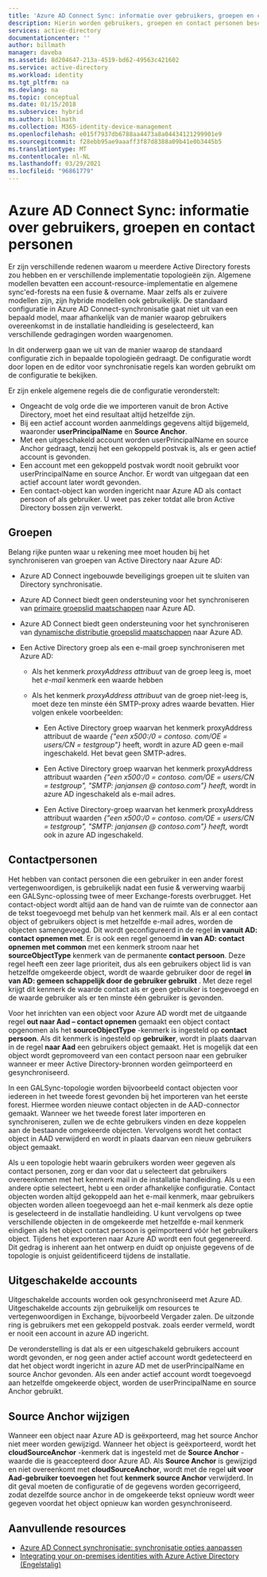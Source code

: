 ```yaml
---
title: 'Azure AD Connect Sync: informatie over gebruikers, groepen en contact personen | Microsoft Docs'
description: Hierin worden gebruikers, groepen en contact personen beschreven in Azure AD Connect synchronisatie.
services: active-directory
documentationcenter: ''
author: billmath
manager: daveba
ms.assetid: 8d204647-213a-4519-bd62-49563c421602
ms.service: active-directory
ms.workload: identity
ms.tgt_pltfrm: na
ms.devlang: na
ms.topic: conceptual
ms.date: 01/15/2018
ms.subservice: hybrid
ms.author: billmath
ms.collection: M365-identity-device-management
ms.openlocfilehash: e015f7937db6788aa4473a8a04434121299901e9
ms.sourcegitcommit: f28ebb95ae9aaaff3f87d8388a09b41e0b3445b5
ms.translationtype: MT
ms.contentlocale: nl-NL
ms.lasthandoff: 03/29/2021
ms.locfileid: "96861779"
---
```

# <a name="azure-ad-connect-sync-understanding-users-groups-and-contacts"></a>Azure AD Connect Sync: informatie over gebruikers, groepen en contact personen
Er zijn verschillende redenen waarom u meerdere Active Directory forests zou hebben en er verschillende implementatie topologieën zijn. Algemene modellen bevatten een account-resource-implementatie en algemene sync'ed-forests na een fusie & overname. Maar zelfs als er zuivere modellen zijn, zijn hybride modellen ook gebruikelijk. De standaard configuratie in Azure AD Connect-synchronisatie gaat niet uit van een bepaald model, maar afhankelijk van de manier waarop gebruikers overeenkomst in de installatie handleiding is geselecteerd, kan verschillende gedragingen worden waargenomen.

In dit onderwerp gaan we uit van de manier waarop de standaard configuratie zich in bepaalde topologieën gedraagt. De configuratie wordt door lopen en de editor voor synchronisatie regels kan worden gebruikt om de configuratie te bekijken.

Er zijn enkele algemene regels die de configuratie veronderstelt:
* Ongeacht de volg orde die we importeren vanuit de bron Active Directory, moet het eind resultaat altijd hetzelfde zijn.
* Bij een actief account worden aanmeldings gegevens altijd bijgemeld, waaronder **userPrincipalName** en **Source Anchor**.
* Met een uitgeschakeld account worden userPrincipalName en source Anchor gedraagt, tenzij het een gekoppeld postvak is, als er geen actief account is gevonden.
* Een account met een gekoppeld postvak wordt nooit gebruikt voor userPrincipalName en source Anchor. Er wordt van uitgegaan dat een actief account later wordt gevonden.
* Een contact-object kan worden ingericht naar Azure AD als contact persoon of als gebruiker. U weet pas zeker totdat alle bron Active Directory bossen zijn verwerkt.

## <a name="groups"></a>Groepen
Belang rijke punten waar u rekening mee moet houden bij het synchroniseren van groepen van Active Directory naar Azure AD:

* Azure AD Connect ingebouwde beveiligings groepen uit te sluiten van Directory synchronisatie.

* Azure AD Connect biedt geen ondersteuning voor het synchroniseren van [primaire groepslid maatschappen](/previous-versions/windows/it-pro/windows-server-2008-R2-and-2008/cc771489(v=ws.11)) naar Azure AD.

* Azure AD Connect biedt geen ondersteuning voor het synchroniseren van [dynamische distributie groepslid maatschappen](/Exchange/recipients/dynamic-distribution-groups/dynamic-distribution-groups) naar Azure AD.

* Een Active Directory groep als een e-mail groep synchroniseren met Azure AD:

    * Als het kenmerk *proxyAddress attribuut* van de groep leeg is, moet het *e-mail* kenmerk een waarde hebben

    * Als het kenmerk *proxyAddress attribuut* van de groep niet-leeg is, moet deze ten minste één SMTP-proxy adres waarde bevatten. Hier volgen enkele voorbeelden:
    
      * Een Active Directory groep waarvan het kenmerk proxyAddress attribuut de waarde *{"een x500:/0 = contoso. com/OE = users/CN = testgroup"}* heeft, wordt in azure AD geen e-mail ingeschakeld. Het bevat geen SMTP-adres.
      
      * Een Active Directory groep waarvan het kenmerk proxyAddress attribuut waarden *{"een x500:/0 = contoso. com/OE = users/CN = testgroup", "SMTP: janjansen \@ contoso.com"} heeft,* wordt in azure AD ingeschakeld als e-mail adres.
      
      * Een Active Directory-groep waarvan het kenmerk proxyAddress attribuut waarden *{"een x500:/0 = contoso. com/OE = users/CN = testgroup", "SMTP: janjansen \@ contoso.com"} heeft,* wordt ook in azure AD ingeschakeld.

## <a name="contacts"></a>Contactpersonen
Het hebben van contact personen die een gebruiker in een ander forest vertegenwoordigen, is gebruikelijk nadat een fusie & verwerving waarbij een GALSync-oplossing twee of meer Exchange-forests overbrugget. Het contact-object wordt altijd aan de hand van de ruimte van de connector aan de tekst toegevoegd met behulp van het kenmerk mail. Als er al een contact object of gebruikers object is met hetzelfde e-mail adres, worden de objecten samengevoegd. Dit wordt geconfigureerd in de regel **in vanuit AD: contact opnemen met**. Er is ook een regel genoemd **in van AD: contact opnemen met common** met een kenmerk stroom naar het **sourceObjectType** kenmerk van de permanente **contact persoon**. Deze regel heeft een zeer lage prioriteit, dus als een gebruikers object lid is van hetzelfde omgekeerde object, wordt de waarde gebruiker door de regel **in van AD: gemeen schappelijk door de gebruiker gebruikt** . Met deze regel krijgt dit kenmerk de waarde contact als er geen gebruiker is toegevoegd en de waarde gebruiker als er ten minste één gebruiker is gevonden.

Voor het inrichten van een object voor Azure AD wordt met de uitgaande regel **out naar Aad – contact opnemen** gemaakt een object contact opgenomen als het **sourceObjectType** -kenmerk is ingesteld op **contact persoon**. Als dit kenmerk is ingesteld op **gebruiker**, wordt in plaats daarvan in de regel **naar Aad** een gebruikers object gemaakt.
Het is mogelijk dat een object wordt gepromoveerd van een contact persoon naar een gebruiker wanneer er meer Active Directory-bronnen worden geïmporteerd en gesynchroniseerd.

In een GALSync-topologie worden bijvoorbeeld contact objecten voor iedereen in het tweede forest gevonden bij het importeren van het eerste forest. Hiermee worden nieuwe contact objecten in de AAD-connector gemaakt. Wanneer we het tweede forest later importeren en synchroniseren, zullen we de echte gebruikers vinden en deze koppelen aan de bestaande omgekeerde objecten. Vervolgens wordt het contact object in AAD verwijderd en wordt in plaats daarvan een nieuw gebruikers object gemaakt.

Als u een topologie hebt waarin gebruikers worden weer gegeven als contact personen, zorg er dan voor dat u selecteert dat gebruikers overeenkomen met het kenmerk mail in de installatie handleiding. Als u een andere optie selecteert, hebt u een order afhankelijke configuratie. Contact objecten worden altijd gekoppeld aan het e-mail kenmerk, maar gebruikers objecten worden alleen toegevoegd aan het e-mail kenmerk als deze optie is geselecteerd in de installatie handleiding. U kunt vervolgens op twee verschillende objecten in de omgekeerde met hetzelfde e-mail kenmerk eindigen als het object contact persoon is geïmporteerd vóór het gebruikers object. Tijdens het exporteren naar Azure AD wordt een fout gegenereerd. Dit gedrag is inherent aan het ontwerp en duidt op onjuiste gegevens of de topologie is onjuist geïdentificeerd tijdens de installatie.

## <a name="disabled-accounts"></a>Uitgeschakelde accounts
Uitgeschakelde accounts worden ook gesynchroniseerd met Azure AD. Uitgeschakelde accounts zijn gebruikelijk om resources te vertegenwoordigen in Exchange, bijvoorbeeld Vergader zalen. De uitzonde ring is gebruikers met een gekoppeld postvak. zoals eerder vermeld, wordt er nooit een account in azure AD ingericht.

De veronderstelling is dat als er een uitgeschakeld gebruikers account wordt gevonden, er nog geen ander actief account wordt gedetecteerd en dat het object wordt ingericht in azure AD met de userPrincipalName en source Anchor gevonden. Als een ander actief account wordt toegevoegd aan hetzelfde omgekeerde object, worden de userPrincipalName en source Anchor gebruikt.

## <a name="changing-sourceanchor"></a>Source Anchor wijzigen
Wanneer een object naar Azure AD is geëxporteerd, mag het source Anchor niet meer worden gewijzigd. Wanneer het object is geëxporteerd, wordt het **cloudSourceAnchor** -kenmerk dat is ingesteld met de **Source Anchor** -waarde die is geaccepteerd door Azure AD. Als **Source Anchor** is gewijzigd en niet overeenkomt met **cloudSourceAnchor**, wordt met de regel **uit voor Aad-gebruiker toevoegen** het fout **kenmerk source Anchor** verwijderd. In dit geval moeten de configuratie of de gegevens worden gecorrigeerd, zodat dezelfde source anchor in de omgekeerde tekst opnieuw wordt weer gegeven voordat het object opnieuw kan worden gesynchroniseerd.

## <a name="additional-resources"></a>Aanvullende resources
* [Azure AD Connect synchronisatie: synchronisatie opties aanpassen](how-to-connect-sync-whatis.md)
* [Integrating your on-premises identities with Azure Active Directory (Engelstalig)](whatis-hybrid-identity.md)
